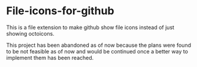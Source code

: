 # File-icons-for-github

This is a file extension to make github show file icons instead of just showing octoicons.


This project has been abandoned as of now because the plans were found to be not feasible as of now and would be continued once a better way to implement them has been reached.